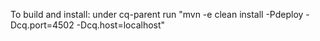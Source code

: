 To build and install: under cq-parent run "mvn -e clean install -Pdeploy -Dcq.port=4502 -Dcq.host=localhost"